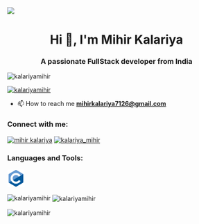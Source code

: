 <img src="https://camo.githubusercontent.com/d6ebdf0be8c981a367c8226b0c0554db04a3235f4018c75ad1951fd67be61cc4/68747470733a2f2f6a75736d61726b746563682e636f6d2f7075626c69632f612f696d616765732f70616765732f7765625f646576656c6f706d656e742e676966" />
<h1 align="center">Hi 👋, I'm Mihir Kalariya</h1>
<h3 align="center">A passionate FullStack developer from India</h3>

<p align="left"> <img src="https://komarev.com/ghpvc/?username=kalariyamihir&label=Profile%20views&color=0e75b6&style=flat" alt="kalariyamihir" /> </p>

<p align="left"> <a href="https://github.com/ryo-ma/github-profile-trophy"><img src="https://github-profile-trophy.vercel.app/?username=kalariyamihir" alt="kalariyamihir" /></a> </p>

- 📫 How to reach me **mihirkalariya7126@gmail.com**

<h3 align="left">Connect with me:</h3>
<p align="left">
<a href="https://linkedin.com/in/mihir kalariya" target="blank"><img align="center" src="https://raw.githubusercontent.com/rahuldkjain/github-profile-readme-generator/master/src/images/icons/Social/linked-in-alt.svg" alt="mihir kalariya" height="30" width="40" /></a>
<a href="https://instagram.com/kalariya_mihir" target="blank"><img align="center" src="https://raw.githubusercontent.com/rahuldkjain/github-profile-readme-generator/master/src/images/icons/Social/instagram.svg" alt="kalariya_mihir" height="30" width="40" /></a>
</p>

<h3 align="left">Languages and Tools:</h3>
<p align="left"> <a href="https://www.cprogramming.com/" target="_blank" rel="noreferrer"> <img src="https://raw.githubusercontent.com/devicons/devicon/master/icons/c/c-original.svg" alt="c" width="40" height="40"/> </a> </p>

<p><img align="left" src="https://github-readme-stats.vercel.app/api/top-langs?username=kalariyamihir&show_icons=true&locale=en&layout=compact" alt="kalariyamihir" /></p>

<p>&nbsp;<img align="center" src="https://github-readme-stats.vercel.app/api?username=kalariyamihir&show_icons=true&locale=en" alt="kalariyamihir" /></p>

<p><img align="center" src="https://github-readme-streak-stats.herokuapp.com/?user=kalariyamihir&" alt="kalariyamihir" /></p>
